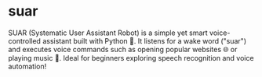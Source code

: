 # suar
SUAR (Systematic User Assistant Robot) is a simple yet smart voice-controlled assistant built with Python 🐍. It listens for a wake word ("suar") and executes voice commands such as opening popular websites 🌐 or playing music 🎵. Ideal for beginners exploring speech recognition and voice automation!
